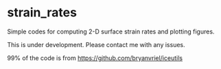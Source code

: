 # strain_rates

Simple codes for computing 2-D surface strain rates and plotting figures.

This is under development. Please contact me with any issues.

99% of the code is from https://github.com/bryanvriel/iceutils
